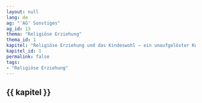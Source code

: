 ```yaml
---
layout: null
lang: de
ag: "'AG' Sonstiges"
ag_id: 13
thema: "Religiöse Erziehung"
thema_id: 1
kapitel: "Religiöse Erziehung und das Kindeswohl – ein unaufgelöster Konflikt im Grundgesetz?"
kapitel_id: 1
permalink: false
tags:
- "Religiöse Erziehung"
---
```


## {{ kapitel }}
